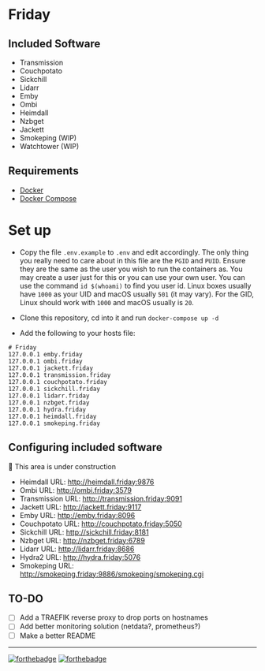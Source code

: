 # Friday

## Included Software

- Transmission
- Couchpotato
- Sickchill
- Lidarr
- Emby
- Ombi
- Heimdall
- Nzbget
- Jackett
- Smokeping (WIP)
- Watchtower (WIP)

## Requirements

- [Docker](https://docs.docker.com/install/)
- [Docker Compose](https://docs.docker.com/compose/install/)

# Set up

 - Copy the file `.env.example` to `.env` and edit accordingly. The only thing you really need to
care about in this file are the `PGID` and `PUID`. Ensure they are the same as the user you wish to
run the containers as. You may create a user just for this or you can use your own user. You can use
the command `id $(whoami)` to find you user id. Linux boxes usually have `1000` as your UID and
macOS usually `501` (it may vary). For the GID, Linux should work with `1000` and macOS usually is
`20`.

 - Clone this repository, cd into it and run `docker-compose up -d`

 - Add the following to your hosts file:

```
# Friday
127.0.0.1 emby.friday
127.0.0.1 ombi.friday
127.0.0.1 jackett.friday
127.0.0.1 transmission.friday
127.0.0.1 couchpotato.friday
127.0.0.1 sickchill.friday
127.0.0.1 lidarr.friday
127.0.0.1 nzbget.friday
127.0.0.1 hydra.friday
127.0.0.1 heimdall.friday
127.0.0.1 smokeping.friday
```

## Configuring included software

:construction: This area is under construction

 - Heimdall URL: http://heimdall.friday:9876
 - Ombi URL: http://ombi.friday:3579
 - Transmission URL: http://transmission.friday:9091
 - Jackett URL: http://jackett.friday:9117 
 - Emby URL: http://emby.friday:8096
 - Couchpotato URL: http://couchpotato.friday:5050
 - Sickchill URL: http://sickchill.friday:8181
 - Nzbget URL: http://nzbget.friday:6789  
 - Lidarr URL: http://lidarr.friday:8686
 - Hydra2 URL: http://hydra.friday:5076 
 - Smokeping URL: http://smokeping.friday:9886/smokeping/smokeping.cgi
 
 ## TO-DO
 
 - [ ] Add a TRAEFIK reverse proxy to drop ports on hostnames
 - [ ] Add better monitoring solution (netdata?, prometheus?)
 - [ ] Make a better README

 ---
 
 [![forthebadge](https://forthebadge.com/images/badges/contains-cat-gifs.svg)](https://forthebadge.com)
 [![forthebadge](https://forthebadge.com/images/badges/powered-by-netflix.svg)](https://forthebadge.com)
 
